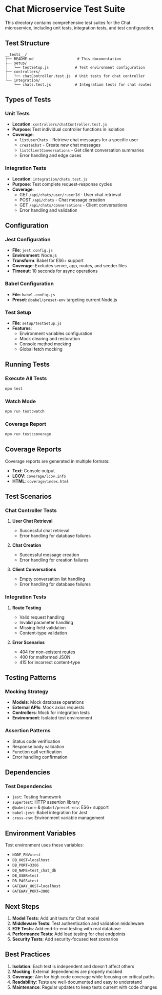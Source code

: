 # Chat Microservice Test Suite

This directory contains comprehensive test suites for the Chat microservice, including unit tests, integration tests, and test configuration.

## Test Structure

```
__tests__/
├── README.md                    # This documentation
├── setup/
│   └── testSetup.js            # Test environment configuration
├── controllers/
│   └── chatController.test.js  # Unit tests for chat controller
└── integration/
    └── chats.test.js           # Integration tests for chat routes
```

## Types of Tests

### Unit Tests
- **Location**: `controllers/chatController.test.js`
- **Purpose**: Test individual controller functions in isolation
- **Coverage**: 
  - `listUserChats` - Retrieve chat messages for a specific user
  - `createChat` - Create new chat messages
  - `listClientConversations` - Get client conversation summaries
  - Error handling and edge cases

### Integration Tests
- **Location**: `integration/chats.test.js`
- **Purpose**: Test complete request-response cycles
- **Coverage**:
  - GET `/api/chats/user/:userId` - User chat retrieval
  - POST `/api/chats` - Chat message creation
  - GET `/api/chats/conversations` - Client conversations
  - Error handling and validation

## Configuration

### Jest Configuration
- **File**: `jest.config.js`
- **Environment**: Node.js
- **Transform**: Babel for ES6+ support
- **Coverage**: Excludes server, app, routes, and seeder files
- **Timeout**: 10 seconds for async operations

### Babel Configuration
- **File**: `babel.config.js`
- **Preset**: `@babel/preset-env` targeting current Node.js

### Test Setup
- **File**: `setup/testSetup.js`
- **Features**:
  - Environment variables configuration
  - Mock clearing and restoration
  - Console method mocking
  - Global fetch mocking

## Running Tests

### Execute All Tests
```bash
npm test
```

### Watch Mode
```bash
npm run test:watch
```

### Coverage Report
```bash
npm run test:coverage
```

## Coverage Reports

Coverage reports are generated in multiple formats:
- **Text**: Console output
- **LCOV**: `coverage/lcov.info`
- **HTML**: `coverage/index.html`

## Test Scenarios

### Chat Controller Tests
1. **User Chat Retrieval**
   - Successful chat retrieval
   - Error handling for database failures

2. **Chat Creation**
   - Successful message creation
   - Error handling for creation failures

3. **Client Conversations**
   - Empty conversation list handling
   - Error handling for database failures

### Integration Tests
1. **Route Testing**
   - Valid request handling
   - Invalid parameter handling
   - Missing field validation
   - Content-type validation

2. **Error Scenarios**
   - 404 for non-existent routes
   - 400 for malformed JSON
   - 415 for incorrect content-type

## Testing Patterns

### Mocking Strategy
- **Models**: Mock database operations
- **External APIs**: Mock axios requests
- **Controllers**: Mock for integration tests
- **Environment**: Isolated test environment

### Assertion Patterns
- Status code verification
- Response body validation
- Function call verification
- Error handling confirmation

## Dependencies

### Test Dependencies
- `jest`: Testing framework
- `supertest`: HTTP assertion library
- `@babel/core` & `@babel/preset-env`: ES6+ support
- `babel-jest`: Babel integration for Jest
- `cross-env`: Environment variable management

## Environment Variables

Test environment uses these variables:
- `NODE_ENV=test`
- `DB_HOST=localhost`
- `DB_PORT=3306`
- `DB_NAME=test_chat_db`
- `DB_USER=test`
- `DB_PASS=test`
- `GATEWAY_HOST=localhost`
- `GATEWAY_PORT=3000`

## Next Steps

1. **Model Tests**: Add unit tests for Chat model
2. **Middleware Tests**: Test authentication and validation middleware
3. **E2E Tests**: Add end-to-end testing with real database
4. **Performance Tests**: Add load testing for chat endpoints
5. **Security Tests**: Add security-focused test scenarios

## Best Practices

1. **Isolation**: Each test is independent and doesn't affect others
2. **Mocking**: External dependencies are properly mocked
3. **Coverage**: Aim for high code coverage while focusing on critical paths
4. **Readability**: Tests are well-documented and easy to understand
5. **Maintenance**: Regular updates to keep tests current with code changes